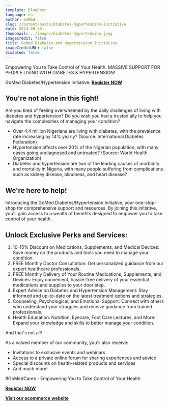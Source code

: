 ```yaml
---
template: BlogPost
language: en
author: GoMed
slug: /content/posts/diabetes-hypertension-initiative
date: 2024-09-30
thumbnail: ../images/diabetes-hypertension.jpeg
imageCredit: false
title: GoMed Diabetes and Hypertension Initiative
imageCreditURL: false
disabled: false
---
```


Empowering You to Take Control of Your Health: MASSIVE SUPPORT FOR PEOPLE LIVING WITH DIABETES & HYPERTENSION!

GoMed Diabetes/Hypertension Initiative: **[Register NOW](https://form.jotform.com/242522833572355)**

## You're not alone in this fight!

Are you tired of feeling overwhelmed by the daily challenges of living with diabetes and hypertension? Do you wish you had a trusted ally to help you navigate the complexities of managing your condition?

* Over 4.4 million Nigerians are living with diabetes, with the prevalence rate increasing by 14%  yearly? (Source: International Diabetes Federation)
* Hypertension affects over 20% of the Nigerian population, with many cases going undiagnosed and untreated? (Source: World Health Organization)
* Diabetes and hypertension are two of the leading causes of morbidity and mortality in Nigeria, with many people suffering from complications such as kidney disease, blindness, and heart disease?

## We're here to help!

Introducing the GoMed Diabetes/Hypertension Initiative, your one-stop-shop for comprehensive support and resources. By joining this initiative, you'll gain access to a wealth of benefits designed to empower you to take control of your health.

## Unlock Exclusive Perks and Services:

1. 10-15% Discount on Medications, Supplements, and Medical Devices: Save money on the products and tools you need to manage your condition.
2. FREE Monthly Doctor Consultation: Get personalized guidance from our expert healthcare professionals.
3. FREE Monthly Delivery of Your Routine Medications, Supplements, and Devices: Enjoy convenient, hassle-free delivery of your essential medications and supplies to your door step.
4. Expert Advice on Diabetes and Hypertension Management: Stay informed and up-to-date on the latest treatment options and strategies.
5. Counseling, Psychological, and Emotional Support: Connect with others who understand your struggles and receive guidance from trained professionals.
6. Health Education: Nutrition, Eyecare, Foot Care Lectures, and More: Expand your knowledge and skills to better manage your condition.

And that's not all!

As a valued member of our community, you'll also receive:

* Invitations to exclusive events and webinars
* Access to a private online forum for sharing experiences and advice
* Special discounts on health-related products and services
* And much more!

#GoMedCares - Empowering You to Take Control of Your Health

**[Register NOW](https://form.jotform.com/242522833572355)**

**[Visit our ecommerce website](https://gomed.ng)**



